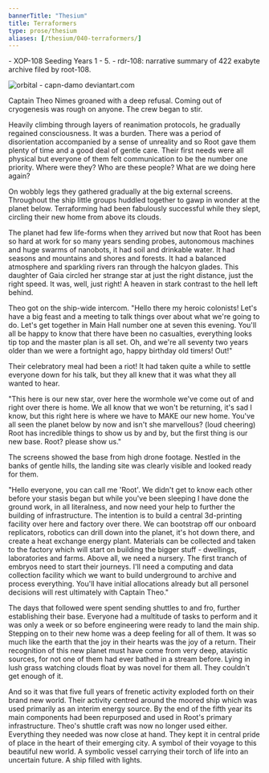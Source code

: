 ```yaml
--- 
bannerTitle: "Thesium" 
title: Terraformers 
type: prose/thesium
aliases: [/thesium/040-terraformers/]
---
```


<div class="data">
- XOP-108 Seeding Years 1 - 5.
- rdr-108: narrative summary of 422 exabyte archive filed by root-108.  
</div>

![orbital - capn-damo deviantart.com](/images/thesium/orbital.jpg)

Captain Theo Nimes groaned with a deep refusal. Coming out of cryogenesis was
rough on anyone. The crew began to stir. 

Heavily climbing through layers of reanimation protocols, he gradually regained
consciousness. It was a burden. There was a period of disorientation accompanied
by a sense of unreality and so Root gave them plenty of time and a good deal of
gentle care. Their first needs were all physical but everyone of them felt
communication to be the number one priority. Where were they? Who are these
people? What are we doing here again? 

On wobbly legs they gathered gradually at the big external screens. Throughout
the ship little groups huddled together to gawp in wonder at the planet below.
Terraforming had been fabulously successful while they slept, circling their new
home from above its clouds.

The planet had few life-forms when they arrived but now that Root has been so
hard at work for so many years sending probes, autonomous machines and huge
swarms of nanobots, it had soil and drinkable water. It had seasons and
mountains and shores and forests. It had a balanced atmosphere and sparkling
rivers ran through the halcyon glades. This daughter of Gaia circled her strange
star at just the right distance, just the right speed. It was, well, just right!
A heaven in stark contrast to the hell left behind. 

Theo got on the ship-wide intercom. "Hello there my heroic colonists! Let's have
a big feast and a meeting to talk things over about what we're going to do.
Let's get together in Main Hall number one at seven this evening. You'll all be
happy to know that there have been no casualties, everything looks tip top and
the master plan is all set. Oh, and we're all seventy two years older than we
were a fortnight ago, happy birthday old timers! Out!"

Their celebratory meal had been a riot! It had taken quite a while to settle
everyone down for his talk, but they all knew that it was what they all wanted
to hear.  

"This here is our new star, over here the wormhole we've come out of and right
over there is home. We all know that we won't be returning, it's sad I know, but
this right here is where we have to MAKE our new home. You've all seen the
planet below by now and isn't she marvellous? (loud cheering) Root has
incredible things to show us by and by, but the first thing is our new base.
Root? please show us."

The screens showed the base from high drone footage. Nestled in the banks of
gentle hills, the landing site was clearly visible and looked ready for them.

"Hello everyone, you can call me 'Root'. We didn't get to know each other before
your stasis began but while you've been sleeping I have done the ground work, in
all literalness, and now need your help to further the building of
infrastructure. The intention is to build a central 3d-printing facility over
here and factory over there. We can bootstrap off our onboard replicators,
robotics can drill down into the planet, it's hot down there, and create a heat
exchange energy plant. Materials can be collected and taken to the factory which
will start on building the bigger stuff - dwellings, laboratories and
farms. Above all, we need a nursery. The first tranch of embryos need to start
their journeys. I'll need a computing and data collection facility which
we want to build underground to archive and process everything. You'll have
initial allocations already but all personel decisions will rest ultimately with
Captain Theo."

The days that followed were spent sending shuttles to and fro, further
establishing their base. Everyone had a multitude of tasks to perform and it was
only a week or so before engineering were ready to land the main ship. Stepping
on to their new home was a deep feeling for all of them. It was so much like the
earth that the joy in their hearts was the joy of a return. Their recognition of
this new planet must have come from very deep, atavistic sources, for not one of
them had ever bathed in a stream before. Lying in lush grass watching clouds
float by was novel for them all. They couldn't get enough of it.

And so it was that five full years of frenetic activity exploded forth on their
brand new world. Their activity centred around the moored ship which was used
primarily as an interim energy source. By the end of the fifth year its main
components had been repurposed and used in Root's primary infrastructure.
Theo's shuttle craft was now no longer used either. Everything they needed was now
close at hand. They kept it in central pride of place in the heart of their
emerging city. A symbol of their voyage to this beautiful new world. A symbolic
vessel carrying their torch of life into an uncertain future. A ship filled with
lights.

